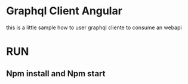 # Graphql Client Angular

this is a little sample how to user graphql cliente to consume an webapi

# RUN
## Npm install and Npm start


